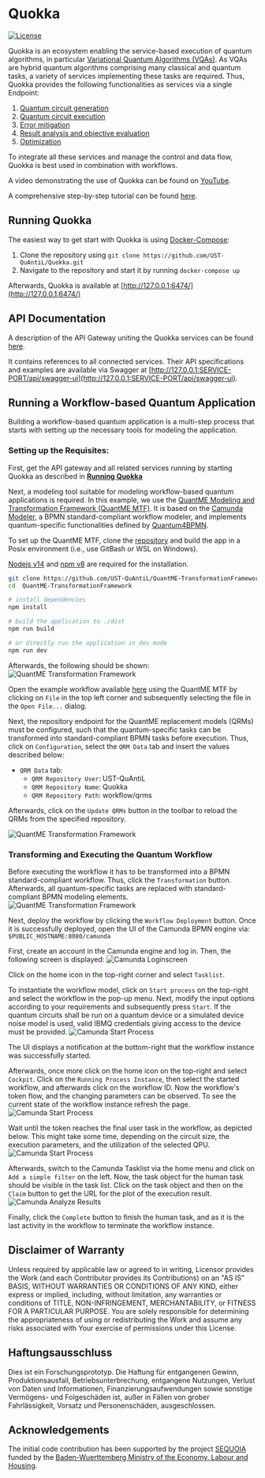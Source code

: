 # Quokka
[![License](https://img.shields.io/badge/License-Apache%202.0-blue.svg)](https://opensource.org/licenses/Apache-2.0)

Quokka is an ecosystem enabling the service-based execution of quantum algorithms, in particular [Variational Quantum Algorithms (VQAs)](https://www.nature.com/articles/s42254-021-00348-9).
As VQAs are hybrid quantum algorithms comprising many classical and quantum tasks, a variety of services implementing these tasks are required.
Thus, Quokka provides the following functionalities as services via a single Endpoint:
1. [Quantum circuit generation](https://github.com/UST-QuAntiL/quantum-circuit-generator)
2. [Quantum circuit execution](./services/execution-service)
3. [Error mitigation](https://github.com/UST-QuAntiL/error-mitigation-service)
4. [Result analysis and objective evaluation](https://github.com/UST-QuAntiL/objective-evaluation-service)
5. [Optimization](./services/optimization-service)

To integrate all these services and manage the control and data flow, Quokka is best used in combination with workflows.

A video demonstrating the use of Quokka can be found on [YouTube](https://www.youtube.com/watch?v=VQUz9Sj1r4M).

A comprehensive step-by-step tutorial can be found [here](#running-a-workflow-based-quantum-application).

## Running Quokka

The easiest way to get start with Quokka is using [Docker-Compose](https://docs.docker.com/compose/): 

1. Clone the repository using ``git clone https://github.com/UST-QuAntiL/Quokka.git``
2. Navigate to the repository and start it by running ``docker-compose up``

Afterwards, Quokka is available at [http://127.0.0.1:6474/](http://127.0.0.1:6474/)

## API Documentation

A description of the API Gateway uniting the Quokka services can be found [here](https://github.com/UST-QuAntiL/Quokka-Gateway).

It contains references to all connected services. 
Their API specifications and examples are available via Swagger at [http://127.0.0.1:SERVICE-PORT/api/swagger-ui](http://127.0.0.1:SERVICE-PORT/api/swagger-ui).

## Running a Workflow-based Quantum Application

Building a workflow-based quantum application is a multi-step process that starts with setting up the necessary tools for modeling the application.

### Setting up the Requisites:

First, get the API gateway and all related services running by starting Quokka as described in [**Running Quokka**](#running-quokka)

Next, a modeling tool suitable for modeling workflow-based quantum applications is required.
In this example, we use the [QuantME Modeling and Transformation Framework (QuantME MTF)](https://github.com/UST-QuAntiL/QuantME-TransformationFramework).
It is based on the [Camunda Modeler](https://camunda.com/platform/modeler/), a BPMN standard-compliant workflow modeler, and implements quantum-specific functionalities defined by [Quantum4BPMN](https://github.com/UST-QuAntiL/QuantME-Quantum4BPMN).

To set up the QuantME MTF, clone the [repository](https://github.com/UST-QuAntiL/QuantME-TransformationFramework) and build the app in a Posix environment (i.e., use GitBash or WSL on Windows).

[Nodejs v14](https://nodejs.org/en/blog/release/v14.17.3/) and [npm v8](https://www.npmjs.com/package/npm) are required for the installation.

```sh
git clone https://github.com/UST-QuAntiL/QuantME-TransformationFramework.git
cd  QuantME-TransformationFramework

# install dependencies
npm install

# build the application to ./dist
npm run build

# or directly run the application in dev mode
npm run dev
```

Afterwards, the following should be shown:
![QuantME Transformation Framework](./docs/modeler-after-build.png)

Open the example workflow available [here](./workflow/vqa_workflow_example.bpmn) using the QuantME MTF by clicking on ``File`` in the top left corner and subsequently selecting the file in the ``Open File...`` dialog.

Next, the repository endpoint for the QuantME replacement models (QRMs) must be configured, such that the quantum-specific tasks can be transformed into standard-compliant BPMN tasks before execution.
Thus, click on ``Configuration``, select the ``QRM Data`` tab and insert the values described below:
* ``QRM Data`` tab:
    * ``QRM Repository User``: UST-QuAntiL
    * ``QRM Repository Name``: Quokka
    * ``QRM Repository Path``: workflow/qrms

Afterwards, click on the ``Update QRMs`` button in the toolbar to reload the QRMs from the specified repository.

![QuantME Transformation Framework](./docs/modeler-configuration.png)

### Transforming and Executing the Quantum Workflow

Before executing the workflow it has to be transformed into a BPMN standard-compliant workflow.
Thus, click the ``Transformation`` button.
Afterwards, all quantum-specific tasks are replaced with standard-compliant BPMN modeling elements.
![QuantME Transformation Framework](./docs/modeler-transformation.png)

Next, deploy the workflow by clicking the ``Workflow Deployment`` button.
Once it is successfully deployed, open the UI of the Camunda BPMN engine via: ``$PUBLIC_HOSTNAME:8080/camunda``

First, create an account in the Camunda engine and log in. Then, the following screen is displayed:
![Camunda Loginscreen](./docs/camunda-loginscreen.png)

Click on the home icon in the top-right corner and select ``Tasklist``.

To instantiate the workflow model, click on ``Start process`` on the top-right and select the workflow in the pop-up menu.
Next, modify the input options according to your requirements and subsequently press ``Start``.
If the quantum circuits shall be run on a quantum device or a simulated device noise model is used, valid IBMQ credentials giving access to the device must be provided.
![Camunda Start Process](./docs/camunda-startprocess.png)

The UI displays a notification at the bottom-right that the workflow instance was successfully started.

Afterwards, once more click on the home icon on the top-right and select ``Cockpit``.
Click on the ``Running Process Instance``, then select the started workflow, and afterwards click on the workflow ID. 
Now the workflow's token flow, and the changing parameters can be observed. 
To see the current state of the workflow instance refresh the page.
![Camunda Start Process](./docs/camunda-wfoverview.png)

Wait until the token reaches the final user task in the workflow, as depicted below. 
This might take some time, depending on the circuit size, the execution parameters, and the utilization of the selected QPU.
![Camunda Start Process](./docs/camunda-processfinished.png)

Afterwards, switch to the Camunda Tasklist via the home menu and click on ``Add a simple filter`` on the left.
Now, the task object for the human task should be visible in the task list. Click on the task object and then on the ``Claim`` button to get the URL for the plot of the execution result.
![Camunda Analyze Results](./docs/camunda-analyzeresults.png)

Finally, click the ``Complete`` button to finish the human task, and as it is the last activity in the workflow to terminate the workflow instance.

## Disclaimer of Warranty
Unless required by applicable law or agreed to in writing, Licensor provides the Work (and each Contributor provides its Contributions) on an "AS IS" BASIS, WITHOUT WARRANTIES OR CONDITIONS OF ANY KIND, either express or implied, including, without limitation, any warranties or conditions of TITLE, NON-INFRINGEMENT, MERCHANTABILITY, or FITNESS FOR A PARTICULAR PURPOSE. You are solely responsible for determining the appropriateness of using or redistributing the Work and assume any risks associated with Your exercise of permissions under this License.

## Haftungsausschluss
Dies ist ein Forschungsprototyp. Die Haftung für entgangenen Gewinn, Produktionsausfall, Betriebsunterbrechung, entgangene Nutzungen, Verlust von Daten und Informationen, Finanzierungsaufwendungen sowie sonstige Vermögens- und Folgeschäden ist, außer in Fällen von grober Fahrlässigkeit, Vorsatz und Personenschäden, ausgeschlossen.

## Acknowledgements
The initial code contribution has been supported by the project [SEQUOIA](https://www.iaas.uni-stuttgart.de/forschung/projekte/sequoia/) funded by the [Baden-Wuerttemberg Ministry of the Economy, Labour and Housing](https://wm.baden-wuerttemberg.de/).